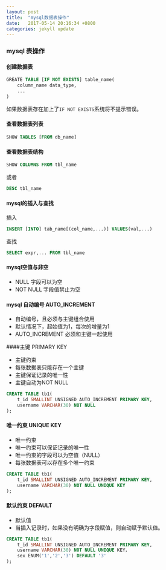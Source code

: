 ```yaml
---
layout: post
title:  "mysql数据表操作"
date:   2017-05-14 20:16:34 +0800
categories: jekyll update
---
```


### mysql 表操作

#### 创建数据表
``` sql
GREATE TABLE [IF NOT EXISTS] table_name(
	column_name data_type,
	...
)
```
如果数据表存在加上了`IF NOT EXISTS`系统将不提示错误。

#### 查看数据表列表
``` sql
SHOW TABLES [FROM db_name]
```

#### 查看数据表结构
``` sql
SHOW COLUMNS FROM tbl_name
```
或者
``` sql
DESC tbl_name
```

#### mysql的插入与查找
插入
``` sql
INSERT [INTO] tab_name[(col_name,...)] VALUES(val,...)
```
查找
``` sql 
SELECT expr,... FROM tbl_name
```

#### mysql空值与非空
- NULL  字段可以为空
- NOT NULL  字段值禁止为空

#### mysql 自动编号 AUTO_INCREMENT
- 自动编号，且必须与主键组合使用
- 默认情况下，起始值为1，每次的增量为1
- AUTO_INCREMENT 必须和主键一起使用

####主键 PRIMARY KEY
- 主键约束
- 每张数据表只能存在一个主键
- 主键保证记录的唯一性
- 主键自动为NOT NULL
``` sql 
CREATE TABLE tb1(
	t_id SMALLINT UNSIGNED AUTO_INCREMENT PRIMARY KEY,
	username VARCHAR(30) NOT NULL
);
```

#### 唯一约束  UNIQUE KEY
- 唯一约束
- 唯一约束可以保证记录的唯一性
- 唯一约束的字段可以为空值（NULL）
- 每张数据表可以存在多个唯一约束
``` sql 
CREATE TABLE tb1(
	t_id SMALLINT UNSIGNED AUTO_INCREMENT PRIMARY KEY,
	username VARCHAR(30) NOT NULL UNIQUE KEY
);
```

#### 默认约束 DEFAULT
- 默认值
- 当插入记录时，如果没有明确为字段赋值，则自动赋予默认值。  

``` sql 
CREATE TABLE tb1(
	t_id SMALLINT UNSIGNED AUTO_INCREMENT PRIMARY KEY,
	username VARCHAR(30) NOT NULL UNIQUE KEY，
	sex ENUM('1','2','3') DEFAULT '3'
);
```


